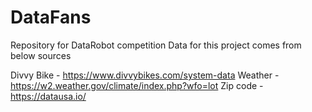 # DataFans
Repository for DataRobot competition
Data for this project comes from below sources

Divvy Bike - https://www.divvybikes.com/system-data
Weather - https://w2.weather.gov/climate/index.php?wfo=lot
Zip code - https://datausa.io/
